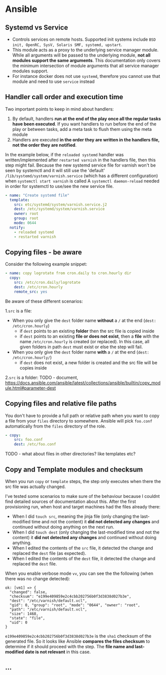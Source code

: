 # Ansible

## Systemd vs Service
 * Controls services on remote hosts. Supported init systems include `BSD init, OpenRC, SysV, Solaris SMF, systemd, upstart`.
 * This module acts as a proxy to the underlying service manager module. While all arguments will be passed to the underlying module, **not all modules support the same arguments**. This documentation only covers the minimum intersection of module arguments that all service manager modules support.
 * For instance docker does not use `systemd`, therefore you cannot use that module and need to use `service` instead


## Handler call order and execution time
Two important points to keep in mind about handlers:
 1. By default, handlers **run at the end of the play once all the regular tasks have been executed**. If you want handlers to run before the end of the play or between tasks, add a meta task to flush them using the meta module
 2. Handlers are executed **in the order they are written in the handlers file, not the order they are notified**. 

In the example below, if the `reloaded systemd` handler was written/implemented after `restarted varnish` in the handlers file, then this step might fail.
Because the new systemd service file for varnish won't be seen by systemctl and it will still use the 'default' `/lib/systemd/system/varnish.service` (which has a different configuration) when `systemctl start varnish` is called
A `systemctl daemon-reload` needed in order for systemctl to use/see the new service file.

```yml
- name: "Create systemd file"
  template:
    src: etc/systemd/system/varnish.service.j2
    dest: /etc/systemd/system/varnish.service
    owner: root
    group: root
    mode: 0644
  notify:
    - reloaded systemd
    - restarted varnish
```

## Copying files - be aware
Consider the following example snippet:

```yml
- name: copy logrotate from cron.daily to cron.hourly dir
  copy:
    src: /etc/cron.daily/logrotate
    dest: /etc/cron.hourly
    remote_src: yes
```

Be aware of these different scenarios:

1.`src` is a file:
 * When you only give the `dest` folder name **without** a `/` at the end (`dest: /etc/cron.hourly`)
    * if `dest` points to an existing **folder** then the src file is copied inside
    * if `dest` points to an existing **file or does not exist**, then a **file** with the name `/etc/cron.hourly` is created (or replaced). In this case, all given folders in path `dest` must exist or else the step will fail.
 * When you only give the `dest` folder name **with** a `/` at the end (`dest: /etc/cron.hourly/`)
   * if `dest` does not exist, a new folder is created and the src file will be copies inside

2.`src` is a folder:
TODO - document, https://docs.ansible.com/ansible/latest/collections/ansible/builtin/copy_module.html#parameter-dest

## Copying files and relative file paths
You don't have to provide a full path or relative path when you want to copy a file from your `files` directory to somewhere. Ansible will pick `foo.conf` automatically from the `files` directory of the role.

```yml
- copy:
    src: foo.conf
    dest: /etc/foo.conf
```

TODO - what about files in other directories? like templates etc?

## Copy and Template modules and checksum
When you run `copy` or `template` steps, the step only executes when there the src file was actually changed.

I've tested some scenarios to make sure of the behaviour because I couldnt find detailed sources of documentation about this.
After the first provisioning run, when host and target machines had the files already there:
 * When I did `touch src`, meaning the jinja file (only changing the last-modified time and not the content) it **did not detected any changes** and continued without doing anything on the next run.
 * When I did `touch dest` (only changing the last-modified time and not the content) it **did not detected any changes** and continued without doing anything.
 * When I edited the contents of the `src` file, it detected the change and replaced the `dest` file (as expected).
 * When I edited the contents of the `dest` file, it detected the change and replaced the `dest` file.

When you enable verbose mode `vv`, you can see the the following (when there was no change detected):

    ok: [vm1] => {
      "changed": false,
      "checksum": "e199e409859e2c4cbb202756b0f3d3838d027b3e",
      "dest": "/etc/varnish/default.vcl",
      "gid": 0, "group": "root", "mode": "0644", "owner": "root", 
      "path": "/etc/varnish/default.vcl", 
      "size": 1468, 
      "state": "file", 
      "uid": 0
    }

`e199e409859e2c4cbb202756b0f3d3838d027b3e` is the `sha1` checksum of the generated file.
So it looks like Ansible **compares the files checksum** to determine if it should proceed with the step. The **file name and last-modified date is not relevant** in this case.

## ...